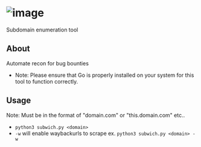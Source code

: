 # ![image](https://github.com/user-attachments/assets/95867237-f92b-464d-a70b-bae0abbb3cf7)
Subdomain enumeration tool

## About
Automate recon for bug bounties
- Note: Please ensure that Go is properly installed on your system for this tool to function correctly.


## Usage
Note: Must be in the format of "domain.com" or "this.domain.com" etc..
- `python3 subwich.py <domain>`
- `-w` will enable waybackurls to scrape ex. `python3 subwich.py <domain> -w`


